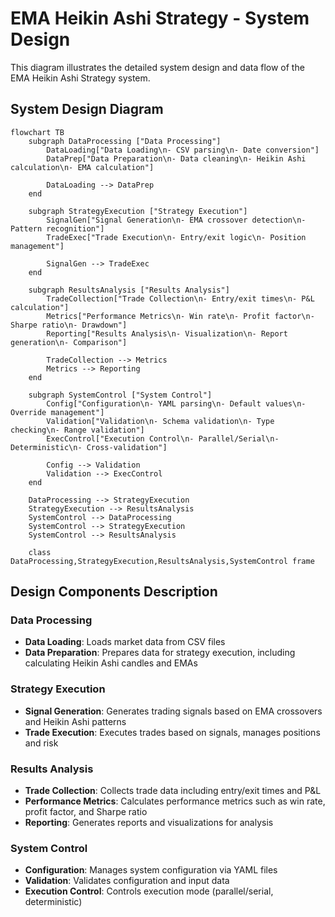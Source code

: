 # EMA Heikin Ashi Strategy - System Design

This diagram illustrates the detailed system design and data flow of the EMA Heikin Ashi Strategy system.

## System Design Diagram

```mermaid
flowchart TB
    subgraph DataProcessing ["Data Processing"]
        DataLoading["Data Loading\n- CSV parsing\n- Date conversion"]
        DataPrep["Data Preparation\n- Data cleaning\n- Heikin Ashi calculation\n- EMA calculation"]
        
        DataLoading --> DataPrep
    end
    
    subgraph StrategyExecution ["Strategy Execution"]
        SignalGen["Signal Generation\n- EMA crossover detection\n- Pattern recognition"]
        TradeExec["Trade Execution\n- Entry/exit logic\n- Position management"]
        
        SignalGen --> TradeExec
    end
    
    subgraph ResultsAnalysis ["Results Analysis"]
        TradeCollection["Trade Collection\n- Entry/exit times\n- P&L calculation"]
        Metrics["Performance Metrics\n- Win rate\n- Profit factor\n- Sharpe ratio\n- Drawdown"]
        Reporting["Results Analysis\n- Visualization\n- Report generation\n- Comparison"]
        
        TradeCollection --> Metrics
        Metrics --> Reporting
    end
    
    subgraph SystemControl ["System Control"]
        Config["Configuration\n- YAML parsing\n- Default values\n- Override management"]
        Validation["Validation\n- Schema validation\n- Type checking\n- Range validation"]
        ExecControl["Execution Control\n- Parallel/Serial\n- Deterministic\n- Cross-validation"]
        
        Config --> Validation
        Validation --> ExecControl
    end
    
    DataProcessing --> StrategyExecution
    StrategyExecution --> ResultsAnalysis
    SystemControl --> DataProcessing
    SystemControl --> StrategyExecution
    SystemControl --> ResultsAnalysis
    
    class DataProcessing,StrategyExecution,ResultsAnalysis,SystemControl frame
```

## Design Components Description

### Data Processing
- **Data Loading**: Loads market data from CSV files
- **Data Preparation**: Prepares data for strategy execution, including calculating Heikin Ashi candles and EMAs

### Strategy Execution
- **Signal Generation**: Generates trading signals based on EMA crossovers and Heikin Ashi patterns
- **Trade Execution**: Executes trades based on signals, manages positions and risk

### Results Analysis
- **Trade Collection**: Collects trade data including entry/exit times and P&L
- **Performance Metrics**: Calculates performance metrics such as win rate, profit factor, and Sharpe ratio
- **Reporting**: Generates reports and visualizations for analysis

### System Control
- **Configuration**: Manages system configuration via YAML files
- **Validation**: Validates configuration and input data
- **Execution Control**: Controls execution mode (parallel/serial, deterministic)
